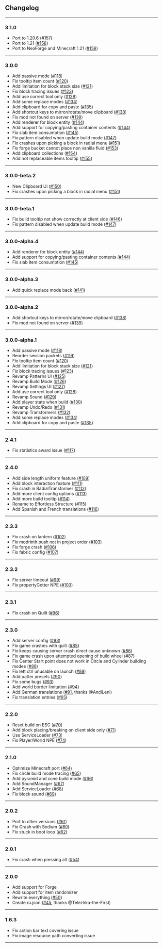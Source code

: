 ## Changelog

----------

### 3.1.0

* Port to 1.20.6 ([#157](https://github.com/huskcasaca/effortless/pull/157))
* Port to 1.21 ([#158](https://github.com/huskcasaca/effortless/pull/158))
* Port to NeoForge and Minecraft 1.21 ([#159](https://github.com/huskcasaca/effortless/pull/159))

----------

### 3.0.0

* Add passive mode ([#118](https://github.com/huskcasaca/effortless/pull/118))
* Fix tooltip item count ([#120](https://github.com/huskcasaca/effortless/pull/120))
* Add limitation for block stack size ([#121](https://github.com/huskcasaca/effortless/pull/121))
* Fix block tracing issues ([#123](https://github.com/huskcasaca/effortless/pull/123))
* Add use correct tool only ([#128](https://github.com/huskcasaca/effortless/pull/128))
* Add some replace modes ([#134](https://github.com/huskcasaca/effortless/pull/134))
* Add clipboard for copy and paste ([#135](https://github.com/huskcasaca/effortless/pull/135))
* Add shortcut keys to mirror/rotate/move clipboard ([#138](https://github.com/huskcasaca/effortless/pull/138))
* Fix mod not found on server ([#139](https://github.com/huskcasaca/effortless/pull/139))
* Add renderer for block entity ([#144](https://github.com/huskcasaca/effortless/pull/144))
* Add support for copying/pasting container contents ([#144](https://github.com/huskcasaca/effortless/pull/144))
* Fix slab item consumption ([#145](https://github.com/huskcasaca/effortless/pull/145))
* Fix pattern disabled when update build mode ([#147](https://github.com/huskcasaca/effortless/pull/147))
* Fix crashes upon picking a block in radial menu ([#151](https://github.com/huskcasaca/effortless/pull/151))
* Fix forge bucket cannot place non vanilla fluid ([#153](https://github.com/huskcasaca/effortless/pull/153))
* Add clipboard collections ([#154](https://github.com/huskcasaca/effortless/pull/154))
* Add not replaceable items tooltip ([#155](https://github.com/huskcasaca/effortless/pull/155))

----------

### 3.0.0-beta.2

* New Clipboard UI ([#150](https://github.com/huskcasaca/effortless/pull/150))
* Fix crashes upon picking a block in radial menu ([#151](https://github.com/huskcasaca/effortless/pull/151))

----------

### 3.0.0-beta.1

* Fix build tooltip not show correctly at client side ([#146](https://github.com/huskcasaca/effortless/pull/146))
* Fix pattern disabled when update build mode ([#147](https://github.com/huskcasaca/effortless/pull/147))

----------

### 3.0.0-alpha.4

* Add renderer for block entity ([#144](https://github.com/huskcasaca/effortless/pull/144))
* Add support for copying/pasting container contents ([#144](https://github.com/huskcasaca/effortless/pull/144))
* Fix slab item consumption ([#145](https://github.com/huskcasaca/effortless/pull/145))

----------

### 3.0.0-alpha.3

* Add quick replace mode back ([#141](https://github.com/huskcasaca/effortless/pull/141))

----------

### 3.0.0-alpha.2

* Add shortcut keys to mirror/rotate/move clipboard ([#138](https://github.com/huskcasaca/effortless/pull/138))
* Fix mod not found on server ([#139](https://github.com/huskcasaca/effortless/pull/139))

----------

### 3.0.0-alpha.1

* Add passive mode ([#118](https://github.com/huskcasaca/effortless/pull/118))
* Reorder session packets ([#119](https://github.com/huskcasaca/effortless/pull/119))
* Fix tooltip item count ([#120](https://github.com/huskcasaca/effortless/pull/120))
* Add limitation for block stack size ([#121](https://github.com/huskcasaca/effortless/pull/121))
* Fix block tracing issues ([#123](https://github.com/huskcasaca/effortless/pull/123))
* Revamp Patterns UI ([#125](https://github.com/huskcasaca/effortless/pull/125))
* Revamp Build Mode ([#126](https://github.com/huskcasaca/effortless/pull/126))
* Revamp Settings UI ([#127](https://github.com/huskcasaca/effortless/pull/127))
* Add use correct tool only ([#128](https://github.com/huskcasaca/effortless/pull/128))
* Revamp Sound ([#129](https://github.com/huskcasaca/effortless/pull/129))
* Add player state when build ([#130](https://github.com/huskcasaca/effortless/pull/130))
* Revamp Undo/Redo ([#131](https://github.com/huskcasaca/effortless/pull/131))
* Revamp Transformers ([#132](https://github.com/huskcasaca/effortless/pull/132))
* Add some replace modes ([#134](https://github.com/huskcasaca/effortless/pull/134))
* Add clipboard for copy and paste ([#135](https://github.com/huskcasaca/effortless/pull/135))

----------

### 2.4.1

* Fix statistics award issue ([#117](https://github.com/huskcasaca/effortless/pull/117))

----------

### 2.4.0

* Add side length uniform feature ([#109](https://github.com/huskcasaca/effortless/pull/109))
* Add block interaction feature ([#111](https://github.com/huskcasaca/effortless/pull/111))
* Fix crash in RadialTransformer ([#112](https://github.com/huskcasaca/effortless/pull/112))
* Add more client config options ([#113](https://github.com/huskcasaca/effortless/pull/113))
* Add more build tooltip ([#114](https://github.com/huskcasaca/effortless/pull/114))
* Rename to Effortless Structure ([#115](https://github.com/huskcasaca/effortless/pull/115))
* Add Spanish and French translations ([#116](https://github.com/huskcasaca/effortless/pull/116))

----------

### 2.3.3

* Fix crash on lantern ([#102](https://github.com/huskcasaca/effortless/pull/102))
* Fix modrinth push not in project order ([#103](https://github.com/huskcasaca/effortless/pull/103))
* Fix forge crash ([#106](https://github.com/huskcasaca/effortless/pull/106))
* Fix fabric config ([#107](https://github.com/huskcasaca/effortless/pull/107))

----------

### 2.3.2

* Fix server timeout ([#99](https://github.com/huskcasaca/effortless/pull/99))
* Fix propertyGetter NPE ([#100](https://github.com/huskcasaca/effortless/pull/100))

----------

### 2.3.1

* Fix crash on Quilt ([#96](https://github.com/huskcasaca/effortless/pull/96))

----------

### 2.3.0

* Add server config ([#83](https://github.com/huskcasaca/effortless/pull/83))
* Fix game crashes with quilt ([#85](https://github.com/huskcasaca/effortless/pull/85))
* Fix keeps causing server crash direct cause unknown ([#86](https://github.com/huskcasaca/effortless/pull/86))
* Fix game crash upon attempted opening of build wheel ([#87](https://github.com/huskcasaca/effortless/pull/87))
* Fix Center Start point does not work in Circle and Cylinder building modes ([#88](https://github.com/huskcasaca/effortless/pull/88))
* Fix left ctrl unusable on launch ([#89](https://github.com/huskcasaca/effortless/pull/89))
* Add patter presets ([#90](https://github.com/huskcasaca/effortless/pull/90))
* Fix some bugs ([#93](https://github.com/huskcasaca/effortless/pull/93))
* Add world border limitation ([#94](https://github.com/huskcasaca/effortless/pull/94))
* Add German translations ([#91](https://github.com/huskcasaca/effortless/pull/91), thanks @AndiLeni)
* Fix translation entries ([#95](https://github.com/huskcasaca/effortless/pull/95))

----------

### 2.2.0

* Reset build on ESC ([#70](https://github.com/huskcasaca/effortless/pull/70))
* Add block placing/breaking on client side only ([#71](https://github.com/huskcasaca/effortless/pull/71))
* Use ServiceLoader ([#73](https://github.com/huskcasaca/effortless/pull/73))
* Fix Player/World NPE ([#74](https://github.com/huskcasaca/effortless/pull/74))

----------

### 2.1.0

* Optimize Minecraft port ([#64](https://github.com/huskcasaca/effortless/pull/64))
* Fix circle build mode tracing ([#65](https://github.com/huskcasaca/effortless/pull/65))
* Add pyramid and cone build mode ([#66](https://github.com/huskcasaca/effortless/pull/66))
* Add SoundManager ([#67](https://github.com/huskcasaca/effortless/pull/67))
* Add ServiceLoader ([#68](https://github.com/huskcasaca/effortless/pull/68))
* Fix block sound ([#69](https://github.com/huskcasaca/effortless/pull/69))

----------

### 2.0.2

* Port to other versions ([#61](https://github.com/huskcasaca/effortless/pull/61))
* Fix Crash with Sodium ([#60](https://github.com/huskcasaca/effortless/pull/60))
* Fix stuck in boot loop ([#62](https://github.com/huskcasaca/effortless/pull/62))

----------

### 2.0.1

* Fix crash when pressing alt ([#54](https://github.com/huskcasaca/effortless/pull/54))

----------

### 2.0.0

* Add support for Forge
* Add support for item randomizer
* Rewrite everything ([#50](https://github.com/huskcasaca/effortless/pull/50))
* Create ru.json ([#45](https://github.com/huskcasaca/effortless/pull/45), thanks @Telezhka-the-First)

----------

### 1.6.3

* Fix action bar text covering issue
* Fix image resource path converting issue

----------
